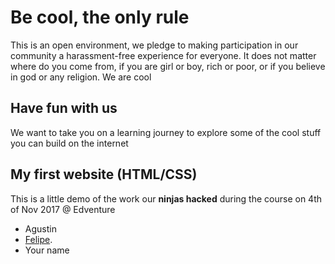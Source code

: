# Be cool, the only rule
This is an open environment, we pledge to making participation in our community a harassment-free experience for everyone. It does not matter where do you come from, if you are girl or boy, rich or poor, or if you believe in god or any religion. We are cool

## Have fun with us
We want to take you on a learning journey to explore some of the cool stuff you can build on the internet

## My first website (HTML/CSS)
This is a little demo of the work our **ninjas hacked** during the course on 4th of Nov 2017 @ Edventure
*   Agustin
*   [Felipe](http://druidalabs.com/ "Brush your teeth twice a day!").
*   Your name